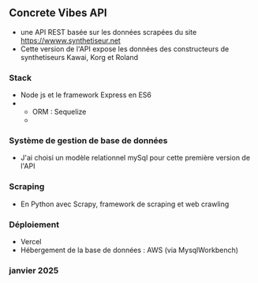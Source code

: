 ﻿## Concrete Vibes API
- une API REST basée sur les données scrapées du site https://wwww.synthetiseur.net
- Cette version de l'API expose les données des constructeurs de synthetiseurs Kawai, Korg et Roland

### Stack
- Node js et le framework Express en ES6
- - ORM : Sequelize
  - 
### Système de gestion de base de données 
- J'ai choisi un modèle relationnel mySql pour cette première version de l'API
### Scraping
- En Python avec Scrapy, framework de scraping et web crawling

### Déploiement
- Vercel
- Hébergement de la base de données : AWS (via MysqlWorkbench)

### janvier 2025


